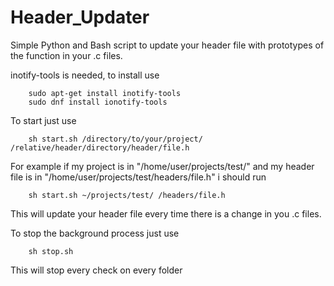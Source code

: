 # Header_Updater
Simple Python and Bash script to update your header file with prototypes of the function in your .c files.

inotify-tools is needed, to install use

        sudo apt-get install inotify-tools
        sudo dnf install ionotify-tools

To start just use


        sh start.sh /directory/to/your/project/ /relative/header/directory/header/file.h

For example if my project is in "/home/user/projects/test/" and my header file is in "/home/user/projects/test/headers/file.h" i should run

        sh start.sh ~/projects/test/ /headers/file.h

This will update your header file every time there is a change in you .c files.

To stop the background process just use

        sh stop.sh

This will stop every check on every folder

